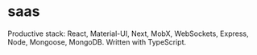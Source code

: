 # saas
Productive stack: React, Material-UI, Next, MobX, WebSockets, Express, Node, Mongoose, MongoDB. Written with TypeScript.

